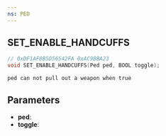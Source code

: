 ```yaml
---
ns: PED
---
```

## SET_ENABLE_HANDCUFFS

```c
// 0xDF1AF8B5D56542FA 0xAC9BBA23
void SET_ENABLE_HANDCUFFS(Ped ped, BOOL toggle);
```

```
ped can not pull out a weapon when true  
```

## Parameters
* **ped**: 
* **toggle**: 

